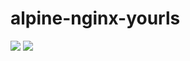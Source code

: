 # alpine-nginx-yourls

[![](https://images.microbadger.com/badges/version/combro2k/alpine-nginx-yourls:php7.svg)](https://microbadger.com/images/combro2k/alpine-nginx-yourls:php7 "Get your own version badge on microbadger.com")
[![](https://images.microbadger.com/badges/image/combro2k/alpine-nginx-yourls:php7.svg)](https://microbadger.com/images/combro2k/alpine-nginx-yourls:php7 "Get your own image badge on microbadger.com")
